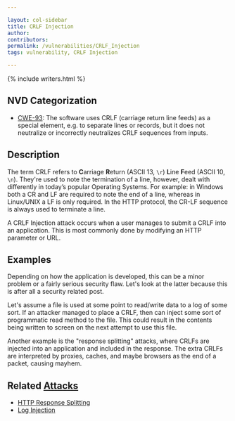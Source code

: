 ```yaml
---

layout: col-sidebar
title: CRLF Injection
author:
contributors:
permalink: /vulnerabilities/CRLF_Injection
tags: vulnerability, CRLF Injection

---
```


{% include writers.html %}

## NVD Categorization

- [CWE-93](https://cwe.mitre.org/data/definitions/93.html): The software uses CRLF (carriage return line feeds) as a special element, e.g. to separate lines or records, but it does not neutralize or incorrectly neutralizes CRLF sequences from inputs.

## Description

The term CRLF refers to **C**arriage **R**eturn (ASCII 13, `\r`) **L**ine **F**eed (ASCII 10, `\n`). They're used to note the termination of a line, however, dealt with differently in today’s popular Operating Systems. For example: in Windows both a CR and LF are required to note the end of a line, whereas in Linux/UNIX a LF is only required. In the HTTP protocol, the CR-LF sequence is always used to terminate a line.

A CRLF Injection attack occurs when a user manages to submit a CRLF into an application. This is most commonly done by modifying an HTTP parameter or URL.

## Examples

Depending on how the application is developed, this can be a minor problem or a fairly serious security flaw. Let's look at the latter because this is after all a security related post.

Let's assume a file is used at some point to read/write data to a log of some sort. If an attacker managed to place a CRLF, then can inject some sort of programmatic read method to the file. This could result in the contents being written to screen on the next attempt to use this file.

Another example is the "response splitting" attacks, where CRLFs are injected into an application and included in the response. The extra CRLFs are interpreted by proxies, caches, and maybe browsers as the end of a packet, causing mayhem.

## Related [Attacks](../attacks/)

- [HTTP Response Splitting](../attacks/HTTP_Response_Splitting)
- [Log Injection](../attacks/Log_Injection)
